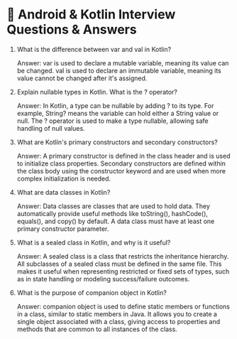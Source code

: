 # 📘 Android & Kotlin Interview Questions & Answers

1. What is the difference between var and val in Kotlin?

    Answer:
        var is used to declare a mutable variable, meaning its value can be changed.
        val is used to declare an immutable variable, meaning its value cannot be changed after it's assigned.

2. Explain nullable types in Kotlin. What is the ? operator?

    Answer:
        In Kotlin, a type can be nullable by adding ? to its type. For example, String? means the variable can hold either a String value or null.
        The ? operator is used to make a type nullable, allowing safe handling of null values.

3. What are Kotlin's primary constructors and secondary constructors?

    Answer:
        A primary constructor is defined in the class header and is used to initialize class properties.
        Secondary constructors are defined within the class body using the constructor keyword and are used when more complex initialization is needed.

4. What are data classes in Kotlin?

    Answer:
        Data classes are classes that are used to hold data. They automatically provide useful methods like toString(), hashCode(), equals(), and copy() by default. A data class must have at least one primary constructor parameter.

5. What is a sealed class in Kotlin, and why is it useful?

    Answer:
        A sealed class is a class that restricts the inheritance hierarchy. All subclasses of a sealed class must be defined in the same file. This makes it useful when representing restricted or fixed sets of types, such as in state handling or modeling success/failure outcomes.

6. What is the purpose of companion object in Kotlin?

    Answer:
        companion object is used to define static members or functions in a class, similar to static members in Java. It allows you to create a single object associated with a class, giving access to properties and methods that are common to all instances of the class.
   
